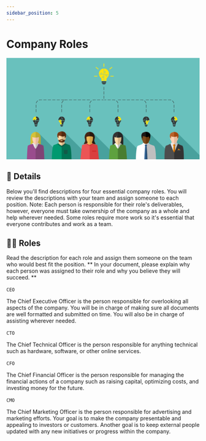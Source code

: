 ```yaml
---
sidebar_position: 5
---
```


# Company Roles

![CompanyRoles](/img/company-roles.png)

## 📃 Details

Below you'll find descriptions for four essential company roles. You will review the descriptions with your team and assign someone to each position. Note: Each person is responsible for their role's deliverables, however, everyone must take ownership of the company as a whole and help wherever needed. Some roles require more work so it's essential that everyone contributes and work as a team.


## 👩‍💼 Roles

Read the description for each role and assign them someone on the team who would best fit the position. ** In your document, please explain why each person was assigned to their role and why you believe they will succeed. ** 

`CEO` 

The Chief Executive Officer is the person responsible for overlooking all aspects of the company. You will be in charge of making sure all documents are well formatted and submitted on time. You will also be in charge of assisting wherever needed. 

`CTO`

The Chief Technical Officer is the person responsible for anything technical such as hardware, software, or other online services.

`CFO`

The Chief Financial Officer is the person responsible for managing the financial actions of a company such as raising capital, optimizing costs, and investing money for the future.

`CMO`

The Chief Marketing Officer is the person responsible for advertising and marketing efforts. Your goal is to make the company presentable and appealing to investors or customers. Another goal is to keep external people updated with any new initiatives or progress within the company.
